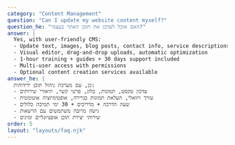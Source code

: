```yaml
---
category: "Content Management"
question: "Can I update my website content myself?"
question_he: "האם אוכל לעדכן את תוכן האתר בעצמי?"
answer: |
  Yes, with user-friendly CMS:
  - Update text, images, blog posts, contact info, service descriptions
  - Visual editor, drag-and-drop uploads, automatic optimization
  - 1-hour training + guides + 30 days support included
  - Multi-user access with permissions
  - Optional content creation services available
answer_he: |
  כן, עם מערכת ניהול תוכן ידידותית:
  - עדכון טקסט, תמונות, בלוג, פרטי קשר, תיאורי שירותים
  - עורך ויזואלי, העלאת תמונות בגרירה, אופטימיזציה אוטומטית
  - שעה הדרכה + מדריכים + 30 ימי תמיכה כלולים
  - גישה מרובה משתמשים עם הרשאות
  - שירותי יצירת תוכן אופציונליים זמינים
order: 5
layout: "layouts/faq.njk"
---
```

